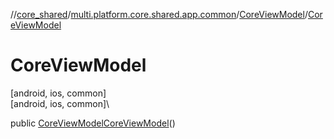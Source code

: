//[core_shared](../../../index.md)/[multi.platform.core.shared.app.common](../index.md)/[CoreViewModel](index.md)/[CoreViewModel](-core-view-model.md)

# CoreViewModel

[android, ios, common]\
[android, ios, common]\

public [CoreViewModel](index.md)[CoreViewModel](-core-view-model.md)()
